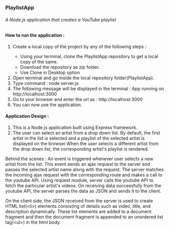 
<h3>PlaylistApp</h4>
<h6>A Node.js application that creates a YouTube playlist</h6>
<h4>How to run the application : </h4>
<ol>
	<li>Create a local copy of the project by any of the following steps :</li>
		<ul>
			<li>Using your terminal, clone the PlaylistApp repository to get a local copy of the same.</li>
			<li>Download the repository as zip folder.</li>
			<li>Use Clone in Desktop option </li>
		</ul>
	<li>Open terminal and go inside the local repository folder(PlaylistApp).</li>
	<li>Type command : node server.js</li>
	<li>The following message will be displayed in the terminal : 
			App running on http://localhost:3000</li>
	<li>Go to your browser and enter the url as : http://localhost:3000</li>
	<li>You can now use the application. </li>
</ol>
<h4>Application Design :</h4>
<ol>
	<li>This is a Node.js application built using Express framework.</li>
	<li>The user can select an artist from a drop down list. By default, the first artist in the list is selected and a playlist of the selected artist is displayed on the browser.When the user selects a different artist from the drop down list, the corresponding artist's playlist is rendered.</li>
</ol>
<p>Behind the scenes : An event is triggered whenever user selects a new artist from the list. This event sends an ajax request to the server and passes the selected artist name along with the request. The server matches the incoming ajax request with the corresponding route and makes a call to the youtube API. Using request module, server calls the youtube API to fetch the particular artist's videos. On receiving data successfully from the youtube API, the server parses the data as JSON and sends it to the client. </p>
<p>On the client side, the JSON received from the server is used to create HTML list(&lt;li&gt;) elements consisting of details such as video, title, and description dynamically. These list elements are added to a document fragment and then the document fragment is appended to an unordered list tag(&lt;ul&gt;) in the html body. </p>
	
	
	



 









	







